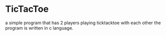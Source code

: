 # TicTacToe
a simple program that has 2 players playing ticktacktoe with each other
the program is written in c language.

